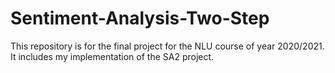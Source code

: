 # Sentiment-Analysis-Two-Step
This repository is for the final project for the NLU course of year 2020/2021. It includes my implementation of the SA2 project. 
